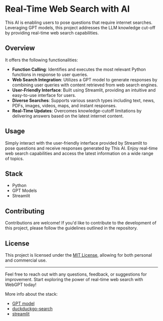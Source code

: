 # Real-Time Web Search with AI

This AI is enabling users to pose questions that require internet searches. Leveraging GPT models, this project addresses the LLM knowledge cut-off by providing real-time web search capabilities.

## Overview

It offers the following functionalities:

-   **Function Calling**: Identifies and executes the most relevant Python functions in response to user queries.
-   **Web Search Integration**: Utilizes a GPT model to generate responses by combining user queries with content retrieved from web search engines.
-   **User-Friendly Interface**: Built using Streamlit, providing an intuitive and easy-to-use interface for users.
-   **Diverse Searches**: Supports various search types including text, news, PDFs, images, videos, maps, and instant responses.
-   **Real-Time Updates**: Overcomes knowledge-cutoff limitations by delivering answers based on the latest internet content.

## Usage

Simply interact with the user-friendly interface provided by Streamlit to pose questions and receive responses generated by This AI. Enjoy real-time web search capabilities and access the latest information on a wide range of topics.

## Stack

-   Python
-   GPT Models
-   Streamlit

## Contributing

Contributions are welcome! If you'd like to contribute to the development of this project, please follow the guidelines outlined in the repository.

## License

This project is licensed under the [MIT License](LICENSE), allowing for both personal and commercial use.

---

Feel free to reach out with any questions, feedback, or suggestions for improvement. Start exploring the power of real-time web search with WebGPT today!

More info about the stack:

-   [GPT model](https://platform.openai.com/docs/models/overview)
-   [duckduckgo-search](https://pypi.org/project/duckduckgo-search/)
-   [streamlit](https://docs.streamlit.io/)
